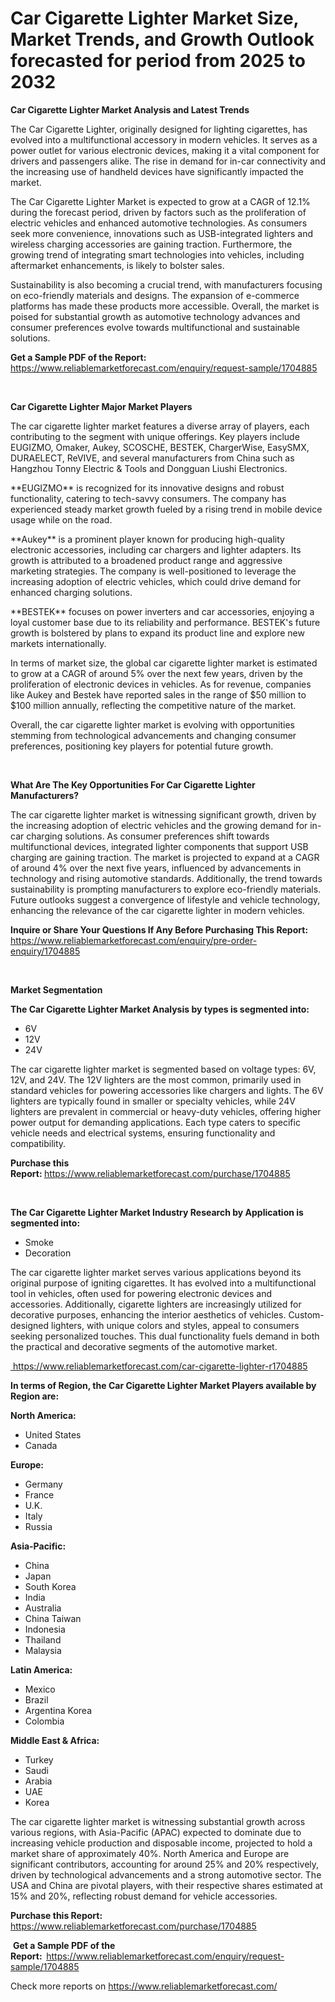 <p><h1>Car Cigarette Lighter Market Size, Market Trends, and Growth Outlook forecasted for period from 2025 to 2032</h1></p><p><strong>Car Cigarette Lighter Market Analysis and Latest Trends</strong></p>
<p><p>The Car Cigarette Lighter, originally designed for lighting cigarettes, has evolved into a multifunctional accessory in modern vehicles. It serves as a power outlet for various electronic devices, making it a vital component for drivers and passengers alike. The rise in demand for in-car connectivity and the increasing use of handheld devices have significantly impacted the market.</p><p>The Car Cigarette Lighter Market is expected to grow at a CAGR of 12.1% during the forecast period, driven by factors such as the proliferation of electric vehicles and enhanced automotive technologies. As consumers seek more convenience, innovations such as USB-integrated lighters and wireless charging accessories are gaining traction. Furthermore, the growing trend of integrating smart technologies into vehicles, including aftermarket enhancements, is likely to bolster sales. </p><p>Sustainability is also becoming a crucial trend, with manufacturers focusing on eco-friendly materials and designs. The expansion of e-commerce platforms has made these products more accessible. Overall, the market is poised for substantial growth as automotive technology advances and consumer preferences evolve towards multifunctional and sustainable solutions.</p></p>
<p><strong>Get a Sample PDF of the Report:&nbsp;</strong> <a href="https://www.reliablemarketforecast.com/enquiry/request-sample/1704885?utm_campaign=2124&utm_medium=2&utm_source=Github&utm_content=ia&utm_term=30012025&utm_id=car-cigarette-lighter">https://www.reliablemarketforecast.com/enquiry/request-sample/1704885</a></p>
<p>&nbsp;</p>
<p><strong>Car Cigarette Lighter Major Market Players</strong></p>
<p><p>The car cigarette lighter market features a diverse array of players, each contributing to the segment with unique offerings. Key players include EUGIZMO, Omaker, Aukey, SCOSCHE, BESTEK, ChargerWise, EasySMX, DURAELECT, ReVIVE, and several manufacturers from China such as Hangzhou Tonny Electric & Tools and Dongguan Liushi Electronics.</p><p>**EUGIZMO** is recognized for its innovative designs and robust functionality, catering to tech-savvy consumers. The company has experienced steady market growth fueled by a rising trend in mobile device usage while on the road.</p><p>**Aukey** is a prominent player known for producing high-quality electronic accessories, including car chargers and lighter adapters. Its growth is attributed to a broadened product range and aggressive marketing strategies. The company is well-positioned to leverage the increasing adoption of electric vehicles, which could drive demand for enhanced charging solutions.</p><p>**BESTEK** focuses on power inverters and car accessories, enjoying a loyal customer base due to its reliability and performance. BESTEK's future growth is bolstered by plans to expand its product line and explore new markets internationally.</p><p>In terms of market size, the global car cigarette lighter market is estimated to grow at a CAGR of around 5% over the next few years, driven by the proliferation of electronic devices in vehicles. As for revenue, companies like Aukey and Bestek have reported sales in the range of $50 million to $100 million annually, reflecting the competitive nature of the market.</p><p>Overall, the car cigarette lighter market is evolving with opportunities stemming from technological advancements and changing consumer preferences, positioning key players for potential future growth.</p></p>
<p>&nbsp;</p>
<p><strong>What Are The Key Opportunities For Car Cigarette Lighter Manufacturers?</strong></p>
<p><p>The car cigarette lighter market is witnessing significant growth, driven by the increasing adoption of electric vehicles and the growing demand for in-car charging solutions. As consumer preferences shift towards multifunctional devices, integrated lighter components that support USB charging are gaining traction. The market is projected to expand at a CAGR of around 4% over the next five years, influenced by advancements in technology and rising automotive standards. Additionally, the trend towards sustainability is prompting manufacturers to explore eco-friendly materials. Future outlooks suggest a convergence of lifestyle and vehicle technology, enhancing the relevance of the car cigarette lighter in modern vehicles.</p></p>
<p><strong>Inquire or Share Your Questions If Any Before Purchasing This Report:</strong> <a href="https://www.reliablemarketforecast.com/enquiry/pre-order-enquiry/1704885?utm_campaign=2124&utm_medium=2&utm_source=Github&utm_content=ia&utm_term=30012025&utm_id=car-cigarette-lighter">https://www.reliablemarketforecast.com/enquiry/pre-order-enquiry/1704885</a></p>
<p>&nbsp;</p>
<p><strong>Market Segmentation</strong></p>
<p><strong>The Car Cigarette Lighter Market Analysis by types is segmented into:</strong></p>
<p><ul><li>6V</li><li>12V</li><li>24V</li></ul></p>
<p><p>The car cigarette lighter market is segmented based on voltage types: 6V, 12V, and 24V. The 12V lighters are the most common, primarily used in standard vehicles for powering accessories like chargers and lights. The 6V lighters are typically found in smaller or specialty vehicles, while 24V lighters are prevalent in commercial or heavy-duty vehicles, offering higher power output for demanding applications. Each type caters to specific vehicle needs and electrical systems, ensuring functionality and compatibility.</p></p>
<p><strong>Purchase this Report:&nbsp;</strong><a href="https://www.reliablemarketforecast.com/purchase/1704885?utm_campaign=2124&utm_medium=2&utm_source=Github&utm_content=ia&utm_term=30012025&utm_id=car-cigarette-lighter">https://www.reliablemarketforecast.com/purchase/1704885</a></p>
<p>&nbsp;</p>
<p><strong>The Car Cigarette Lighter Market Industry Research by Application is segmented into:</strong></p>
<p><ul><li>Smoke</li><li>Decoration</li></ul></p>
<p><p>The car cigarette lighter market serves various applications beyond its original purpose of igniting cigarettes. It has evolved into a multifunctional tool in vehicles, often used for powering electronic devices and accessories. Additionally, cigarette lighters are increasingly utilized for decorative purposes, enhancing the interior aesthetics of vehicles. Custom-designed lighters, with unique colors and styles, appeal to consumers seeking personalized touches. This dual functionality fuels demand in both the practical and decorative segments of the automotive market.</p></p>
<p><a href="https://www.reliablemarketforecast.com/car-cigarette-lighter-r1704885?utm_campaign=2124&utm_medium=2&utm_source=Github&utm_content=ia&utm_term=30012025&utm_id=car-cigarette-lighter">&nbsp;https://www.reliablemarketforecast.com/car-cigarette-lighter-r1704885</a></p>
<p><strong>In terms of Region, the Car Cigarette Lighter Market Players available by Region are:</strong></p>
<p>
    <p> <strong> North America: </strong>
        <ul>
            <li>United States</li>
            <li>Canada</li>
        </ul>
        </p> 
    <p> <strong> Europe: </strong>
        <ul>
            <li>Germany</li>
            <li>France</li>
            <li>U.K.</li>
            <li>Italy</li>
            <li>Russia</li>
        </ul>
        </p> 
    <p> <strong> Asia-Pacific: </strong>
        <ul>
            <li>China</li>
            <li>Japan</li>
            <li>South Korea</li>
            <li>India</li>
            <li>Australia</li>
            <li>China Taiwan</li>
            <li>Indonesia</li>
            <li>Thailand</li>
            <li>Malaysia</li>
        </ul>
        </p> 
    <p> <strong> Latin America: </strong>
        <ul>
            <li>Mexico</li>
            <li>Brazil</li>
            <li>Argentina Korea</li>
            <li>Colombia</li>
        </ul>
        </p> 
    <p> <strong> Middle East & Africa: </strong>
        <ul>
            <li>Turkey</li>
            <li>Saudi</li>
            <li>Arabia</li>
            <li>UAE</li>
            <li>Korea</li>
        </ul>
    </p>
    </p>
<p><p>The car cigarette lighter market is witnessing substantial growth across various regions, with Asia-Pacific (APAC) expected to dominate due to increasing vehicle production and disposable income, projected to hold a market share of approximately 40%. North America and Europe are significant contributors, accounting for around 25% and 20% respectively, driven by technological advancements and a strong automotive sector. The USA and China are pivotal players, with their respective shares estimated at 15% and 20%, reflecting robust demand for vehicle accessories.</p></p>
<p><strong>Purchase this Report: </strong><a href="https://www.reliablemarketforecast.com/purchase/1704885?utm_campaign=2124&utm_medium=2&utm_source=Github&utm_content=ia&utm_term=30012025&utm_id=car-cigarette-lighter">https://www.reliablemarketforecast.com/purchase/1704885</a></p>
<p>&nbsp;<strong>Get a Sample PDF of the Report:&nbsp;&nbsp;</strong><a href="https://www.reliablemarketforecast.com/enquiry/request-sample/1704885?utm_campaign=2124&utm_medium=2&utm_source=Github&utm_content=ia&utm_term=30012025&utm_id=car-cigarette-lighter">https://www.reliablemarketforecast.com/enquiry/request-sample/1704885</a></p>
<p><strong></strong></p>
<p>Check more reports on <a href="https://www.reliablemarketforecast.com/?utm_campaign=2124&utm_medium=2&utm_source=Github&utm_content=ia&utm_term=30012025&utm_id=car-cigarette-lighter">https://www.reliablemarketforecast.com/</a></p>